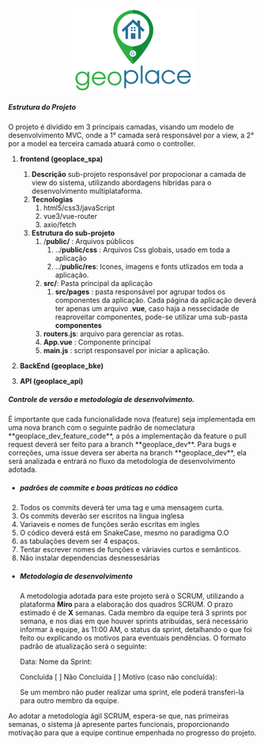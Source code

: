 
<center>
	<img src="geoplace_res/icons/geoplace_logo_1.png" alt="" width="250px"/>
</center>

##### Estrutura do Projeto
<p style="text-align: justifyd">O projeto é dividido em 3 principais camadas, visando um modelo de desenvolvimento MVC, onde a 1° camada será responsável por a view, a 2°  por a model ea terceira camada atuará como o controller. </p>

1. **frontend (geoplace_spa)**
	1. **Descrição** sub-projeto responsável por propocionar  a camada de view do sistema, utilizando abordagens hibridas para o desenvolvimento multiplataforma.
	2. **Tecnologias**
		1. html5/css3/javaScript
		2. vue3/vue-router
		3. axio/fetch
     3. **Estrutura do sub-projeto**
		 1. /**public/** :  Arquivos públicos 
			 1. ../**public/css** :  Arquivos Css globais,  usado em toda a aplicação
			 2. ../**public/res**:  Icones, imagens e fonts  utlizados em toda a aplicação.
		 2. **src/**: Pasta principal da aplicação
			 1. **src/pages** : pasta responsável por agrupar todos os componentes da aplicação. Cada página da aplicação deverá ter apenas um arquivo .**vue**, caso haja a nessecidade de reaproveitar componentes, pode-se utilizar uma sub-pasta **componentes**
		 3. **routers.js**:  arquivo para gerenciar as rotas.
		 4. **App.vue** : Componente principal
		 5. **main.js**  : script responsavel por iniciar a aplicação.
		 
2. **BackEnd (geoplace_bke)**
3. **API (geoplace_api)**

##### Controle de versão e metodologia de desenvolvimento.
<p style="text-align: justifyd">É importante que cada funcionalidade nova (feature) seja implementada  em uma nova branch com o seguinte padrão de nomeclatura **geoplace_dev_feature_code**, a pós a implementação da feature o pull request deverá ser feito para a branch **geoplace_dev**.  Para bugs e correções, uma issue devera ser aberta na branch **geoplace_dev**, ela será analizada e entrará no fluxo da metodologia de desenvolvimento adotada.</p> 

- ##### padrões de commite e boas práticas no códico
2. Todos os commits deverá ter uma tag e uma mensagem curta.
3. Os commits deverão ser escritos na lingua inglesa
4. Variaveis e nomes de funções serão escritas em ingles 
5. O códico deverá está em SnakeCase, mesmo no paradigma O.O 
6. as tabulações devem ser 4 espaços.
7. Tentar escrever nomes de funções e váriavies curtos e semânticos.
8. Não instalar dependencias desnessesárias

- ##### Metodologia de desenvolvimento 
	A metodologia adotada para este projeto será o SCRUM, utilizando a plataforma **Miro** para a elaboração dos quadros SCRUM. O prazo estimado é de **X** semanas. Cada membro da equipe terá 3 sprints por semana, e nos dias em que houver sprints atribuídas, será necessário informar à equipe, às 11:00 AM, o status da sprint, detalhando o que foi feito ou explicando os motivos para eventuais pendências. O formato padrão de atualização será o seguinte:

	Data:
	Nome da Sprint:

	Concluída [ ]
	Não Concluída [ ]
	Motivo (caso não concluída):

	Se um membro não puder realizar uma sprint, ele poderá transferi-la para outro membro da equipe.

Ao adotar a metodologia ágil SCRUM, espera-se que, nas primeiras semanas, o sistema já apresente partes funcionais, proporcionando motivação para que a equipe continue empenhada no progresso do projeto.


